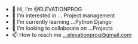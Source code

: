 - 👋 Hi, I’m @ELEVATIONPROG
- 👀 I’m interested in ... Project management
- 🌱 I’m currently learning ...Python Django
- 💞️ I’m looking to collaborate on ...Projects
- 📫 How to reach me ...elevationprog@gmail.com

<!---
ELEVATIONPROG/ELEVATIONPROG is a ✨ special ✨ repository because its `README.md` (this file) appears on your GitHub profile.
You can click the Preview link to take a look at your changes.
--->
